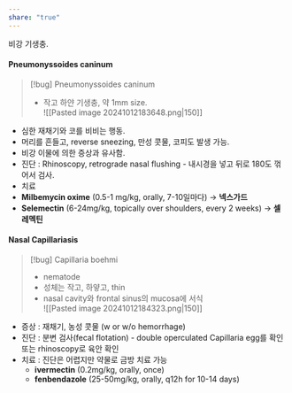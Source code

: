 ```yaml
---
share: "true"
---
```


비강 기생충.

#### Pneumonyssoides caninum

>[!bug] Pneumonyssoides caninum
>- 작고 하얀 기생충, 약 1mm size.<br>![[Pasted image 20241012183648.png|150]]


- 심한 재채기와 코를 비비는 행동.
- 머리를 흔들고, reverse sneezing, 만성 콧물, 코피도 발생 가능.
- 비강 이물에 의한 증상과 유사함.
- 진단 : Rhinoscopy, retrograde nasal flushing - 내시경을 넣고 뒤로 180도 꺾어서 검사.
- 치료
- **Milbemycin oxime** (0.5-1 mg/kg, orally, 7-10일마다) → **넥스가드**
- **Selemectin** (6-24mg/kg, topically over shoulders, every 2 weeks) → **셀레멕틴**

#### Nasal Capillariasis

>[!bug] Capillaria boehmi
>- nematode
>- 성체는 작고, 하얗고, thin
>- nasal cavity와 frontal sinus의 mucosa에 서식<br>![[Pasted image 20241012184323.png|150]]

- 증상 : 재채기, 농성 콧물 (w or w/o hemorrhage)
- 진단 : 분변 검사(fecal flotation) - double operculated Capillaria egg를 확인<br>또는 rhinoscopy로 육안 확인
- 치료 : 진단은 어렵지만 약물로 금방 치료 가능
	- **ivermectin** (0.2mg/kg, orally, once)
	- **fenbendazole** (25-50mg/kg, orally, q12h for 10-14 days)